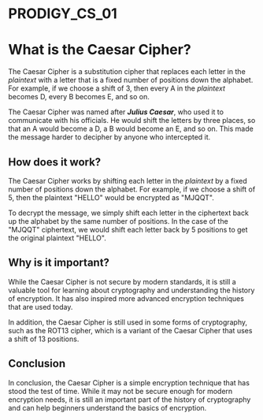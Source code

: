 # PRODIGY_CS_01

# What is the Caesar Cipher?

The Caesar Cipher is a substitution cipher that replaces each letter in the _plaintext_ with a letter that is a fixed number of positions down the alphabet. For example, if we choose a shift of 3, then every A in the _plaintext_ becomes D, every B becomes E, and so on.

The Caesar Cipher was named after ***Julius Caesar***, who used it to communicate with his officials. He would shift the letters by three places, so that an A would become a D, a B would become an E, and so on. This made the message harder to decipher by anyone who intercepted it.

## How does it work?

The Caesar Cipher works by shifting each letter in the _plaintext_ by a fixed number of positions down the alphabet. For example, if we choose a shift of 5, then the plaintext "HELLO" would be encrypted as "MJQQT".

To decrypt the message, we simply shift each letter in the ciphertext back up the alphabet by the same number of positions. In the case of the "MJQQT" ciphertext, we would shift each letter back by 5 positions to get the original plaintext "HELLO".

## Why is it important?

While the Caesar Cipher is not secure by modern standards, it is still a valuable tool for learning about cryptography and understanding the history of encryption. It has also inspired more advanced encryption techniques that are used today.

In addition, the Caesar Cipher is still used in some forms of cryptography, such as the ROT13 cipher, which is a variant of the Caesar Cipher that uses a shift of 13 positions. 

## Conclusion

In conclusion, the Caesar Cipher is a simple encryption technique that has stood the test of time. While it may not be secure enough for modern encryption needs, it is still an important part of the history of cryptography and can help beginners understand the basics of encryption.
